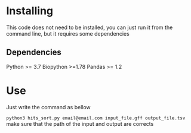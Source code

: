 # Installing
This code does not need to be installed, you can just run it from the command line, but it requires some dependencies

## Dependencies

Python >= 3.7
Biopython >=1.78
Pandas >= 1.2

# Use
Just write the command as bellow 

`python3 hits_sort.py email@email.com input_file.gff output_file.tsv`
 make sure that the path of the input and output are corrects
